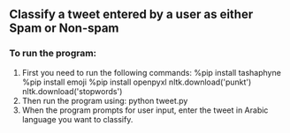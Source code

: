 ## Classify a tweet entered by a user as either Spam or Non-spam

### To run the program:
1. First you need to run the following commands:
           %pip install tashaphyne
           %pip install emoji
           %pip install openpyxl
           nltk.download('punkt') 
           nltk.download('stopwords')
 2. Then run the program using:
       python tweet.py
 3. When the program prompts for user input, enter the tweet in Arabic language you want to classify.
